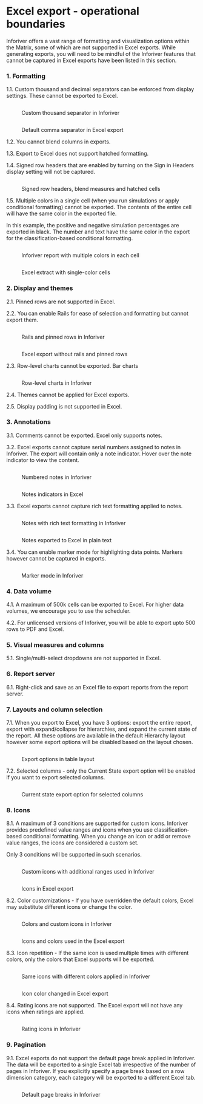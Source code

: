 # Excel export - operational boundaries

Inforiver offers a vast range of formatting and visualization options within the Matrix, some of which are not supported in Excel exports. While generating exports, you will need to be mindful of the Inforiver features that cannot be captured in Excel exports have been listed in this section.

### 1. Formatting

1.1. Custom thousand and decimal separators can be enforced from display settings. These cannot be exported to Excel.&#x20;

<div><figure><img src="../../../.gitbook/assets/image (1) (1) (1) (1) (1) (1) (1) (1) (1) (1) (1) (1) (1) (1) (1) (1) (1) (1) (1) (1) (1) (1) (1) (1).png" alt=""><figcaption><p>Custom thousand separator in Inforiver</p></figcaption></figure> <figure><img src="../../../.gitbook/assets/2024-10-14_12h15_35.png" alt=""><figcaption><p>Default comma separator in Excel export</p></figcaption></figure></div>

1.2. You cannot blend columns in exports.

1.3. Export to Excel does not support hatched formatting.

1.4. Signed row headers that are enabled by turning on the Sign in Headers display setting will not be captured.

<figure><img src="../../../.gitbook/assets/image (2) (1) (1) (1) (1) (1) (1) (1) (1) (1) (1) (1) (1) (1) (1) (1).png" alt=""><figcaption><p>Signed row headers, blend measures and hatched cells</p></figcaption></figure>

1.5. Multiple colors in a single cell (when you run simulations or apply conditional formatting)  cannot be exported. The contents of the entire cell will have the same color in the exported file.&#x20;

In this example, the positive and negative simulation percentages are exported in black. The number and text have the same color in the export for the classification-based conditional formatting.&#x20;

<div><figure><img src="../../../.gitbook/assets/image (3) (1) (1) (1) (1) (1) (1) (1) (1) (1).png" alt=""><figcaption><p>Inforiver report with multiple colors in each cell</p></figcaption></figure> <figure><img src="../../../.gitbook/assets/2024-10-14_16h36_41.png" alt=""><figcaption><p>Excel extract with single-color cells</p></figcaption></figure></div>

### 2. Display and themes

2.1. Pinned rows are not supported in Excel.

2.2. You can enable Rails for ease of selection and formatting but cannot export them.

<div><figure><img src="../../../.gitbook/assets/image (3) (1) (1) (1) (1) (1) (1) (1) (1) (1) (1) (1).png" alt=""><figcaption><p>Rails and pinned rows in Inforiver</p></figcaption></figure> <figure><img src="../../../.gitbook/assets/2024-10-14_14h35_17.png" alt=""><figcaption><p>Excel export without rails and pinned rows</p></figcaption></figure></div>

2.3. Row-level charts cannot be exported. Bar charts&#x20;

<figure><img src="../../../.gitbook/assets/image (4) (1) (1) (1) (1) (1) (1) (1) (1) (1).png" alt=""><figcaption><p>Row-level charts in Inforiver</p></figcaption></figure>

2.4. Themes cannot be applied for Excel exports.

2.5. Display padding is not supported in Excel.

### 3. Annotations

3.1. Comments cannot be exported. Excel only supports notes.

3.2. Excel exports cannot capture serial numbers assigned to notes in Inforiver. The export will contain only a note indicator. Hover over the note indicator to view the content.

<div><figure><img src="../../../.gitbook/assets/image (10) (1).png" alt=""><figcaption><p>Numbered notes in Inforiver</p></figcaption></figure> <figure><img src="../../../.gitbook/assets/2024-10-14_12h19_01.png" alt=""><figcaption><p>Notes indicators in Excel</p></figcaption></figure></div>

&#x20;3.3. Excel exports cannot capture rich text formatting applied to notes.

<div><figure><img src="../../../.gitbook/assets/image (948).png" alt=""><figcaption><p>Notes with rich text formatting in Inforiver</p></figcaption></figure> <figure><img src="../../../.gitbook/assets/2024-10-15_12h32_53.png" alt=""><figcaption><p>Notes exported to Excel in plain text</p></figcaption></figure></div>

3.4. You can enable marker mode for highlighting data points. Markers however cannot be captured in exports.

<figure><img src="../../../.gitbook/assets/image (5) (1) (1) (1) (1) (1) (1) (1) (1).png" alt=""><figcaption><p>Marker mode in Inforiver</p></figcaption></figure>

### 4. Data volume

4.1. A maximum of 500k cells can be exported to Excel. For higher data volumes, we encourage you to use the scheduler.

4.2. For unlicensed versions of Inforiver, you will be able to export upto 500 rows to PDF and Excel.

### 5. Visual measures and columns

5.1. Single/multi-select dropdowns are not supported in Excel.

### 6. Report server

6.1. Right-click and save as an Excel file to export reports from the report server.

### 7. Layouts and column selection

7.1. When you export to Excel, you have 3 options: export the entire report, export with expand/collapse for hierarchies, and expand the current state of the report. All these options are available in the default Hierarchy layout however some export options will be disabled based on the layout chosen.&#x20;

<figure><img src="../../../.gitbook/assets/image (8) (1) (1) (1) (1) (1).png" alt=""><figcaption><p>Export options in table layout</p></figcaption></figure>

7.2. Selected columns - only the Current State export option will be enabled if you want to export selected columns.

<figure><img src="../../../.gitbook/assets/image (9) (1) (1) (1).png" alt=""><figcaption><p>Current state export option for selected columns</p></figcaption></figure>

### 8. Icons

8.1. A maximum of 3 conditions are supported for custom icons. Inforiver provides predefined value ranges and icons when you use classification-based conditional formatting. When you change an icon or add or remove value ranges, the icons are considered a custom set.&#x20;

Only 3 conditions will be supported in such scenarios.

<div><figure><img src="../../../.gitbook/assets/image (5) (1) (1) (1) (1) (1) (1) (1).png" alt=""><figcaption><p>Custom icons with additional ranges used in Inforiver</p></figcaption></figure> <figure><img src="../../../.gitbook/assets/2024-10-14_17h44_46.png" alt=""><figcaption><p>Icons in Excel export </p></figcaption></figure></div>

8.2. Color customizations - If you have overridden the default colors, Excel may substitute different icons or change the color.

<div><figure><img src="../../../.gitbook/assets/image (1) (1) (1) (1) (1) (1) (1) (1) (1) (1) (1) (1) (1) (1) (1) (1) (1) (1) (1) (1) (1) (1) (1).png" alt=""><figcaption><p>Colors and custom icons in Inforiver</p></figcaption></figure> <figure><img src="../../../.gitbook/assets/2024-10-14_17h35_21.png" alt=""><figcaption><p>Icons and colors used in the Excel export</p></figcaption></figure></div>

8.3. Icon repetition -  If the same icon is used multiple times with different colors, only the colors that Excel supports will be exported.

<div><figure><img src="../../../.gitbook/assets/image (6) (1) (1) (1) (1) (1) (1).png" alt=""><figcaption><p>Same icons with different colors applied in Inforiver</p></figcaption></figure> <figure><img src="../../../.gitbook/assets/2024-10-14_17h50_56.png" alt=""><figcaption><p>Icon color changed in Excel export</p></figcaption></figure></div>

8.4. Rating icons are not supported. The Excel export will not have any icons when ratings are applied.

<figure><img src="../../../.gitbook/assets/image (7) (1) (1) (1) (1) (1) (1).png" alt=""><figcaption><p>Rating icons in Inforiver</p></figcaption></figure>

### 9. Pagination

9.1. Excel exports do not support the default page break applied in Inforiver. The data will be exported to a single Excel tab irrespective of the number of pages in Inforiver. If you explicitly specify a page break based on a row dimension category, each category will be exported to a different Excel tab.

<figure><img src="../../../.gitbook/assets/image (949).png" alt=""><figcaption><p>Default page breaks in Inforiver</p></figcaption></figure>
